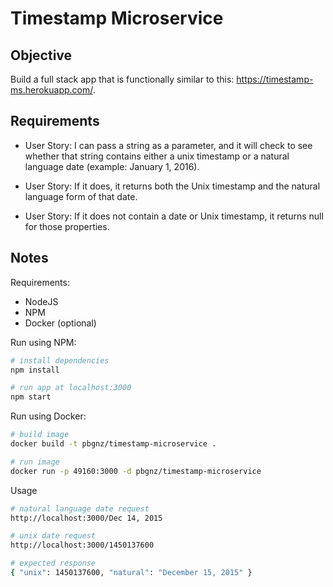 # Timestamp Microservice

## Objective

Build a full stack app that is functionally similar to this: https://timestamp-ms.herokuapp.com/.

## Requirements

* User Story: I can pass a string as a parameter, and it will check to see whether that string contains either a unix timestamp or a natural language date (example: January 1, 2016).

* User Story: If it does, it returns both the Unix timestamp and the natural language form of that date.

* User Story: If it does not contain a date or Unix timestamp, it returns null for those properties.

## Notes

Requirements:
- NodeJS
- NPM
- Docker (optional)

Run using NPM:
```bash
# install dependencies
npm install

# run app at localhost:3000
npm start
```

Run using Docker:
```bash
# build image
docker build -t pbgnz/timestamp-microservice .

# run image
docker run -p 49160:3000 -d pbgnz/timestamp-microservice
```

Usage
```bash
# natural language date request
http://localhost:3000/Dec 14, 2015

# unix date request
http://localhost:3000/1450137600

# expected response
{ "unix": 1450137600, "natural": "December 15, 2015" }
```